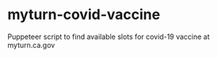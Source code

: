 # myturn-covid-vaccine
Puppeteer script to find available slots for covid-19 vaccine at myturn.ca.gov
